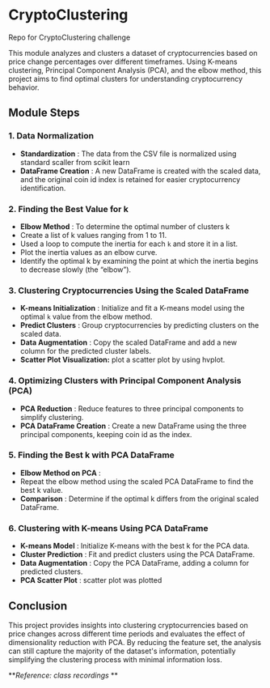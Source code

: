 # CryptoClustering
Repo for CryptoClustering challenge


This module analyzes and clusters a dataset of cryptocurrencies based on price change percentages over different timeframes. Using K-means clustering, Principal Component Analysis (PCA), and the elbow method, this project aims to find optimal clusters for understanding cryptocurrency behavior.

## Module Steps

### 1. **Data Normalization**

* **Standardization** : The data from the CSV file is normalized using standard scaller from scikit learn
* **DataFrame Creation** : A new DataFrame is created with the scaled data, and the original coin id  index is retained for easier cryptocurrency identification.

### 2. Finding the Best Value for k

* **Elbow Method** : To determine the optimal number of clusters k
* Create a list of k  values ranging from 1 to 11.
* Used a loop to compute the inertia for each `k` and store it in a list.
* Plot the inertia values as an elbow curve.
* Identify the optimal k  by examining the point at which the inertia begins to decrease slowly (the “elbow”).

### 3. **Clustering Cryptocurrencies Using the Scaled DataFrame**

* **K-means Initialization** : Initialize and fit a K-means model using the optimal `k` value from the elbow method.
* **Predict Clusters** : Group cryptocurrencies by predicting clusters on the scaled data.
* **Data Augmentation** : Copy the scaled DataFrame and add a new column for the predicted cluster labels.
* **Scatter Plot Visualization:** plot a scatter plot by using hvplot.

### 4. **Optimizing Clusters with Principal Component Analysis (PCA)**

* **PCA Reduction** : Reduce features to three principal components to simplify clustering.
* **PCA DataFrame Creation** : Create a new DataFrame using the three principal components, keeping coin id as the index.

### 5. **Finding the Best k with PCA DataFrame**

* **Elbow Method on PCA** :
* Repeat the elbow method using the scaled PCA DataFrame to find the best k value.
* **Comparison** : Determine if the optimal k  differs from the original scaled DataFrame.

### 6. **Clustering with K-means Using PCA DataFrame**

* **K-means Model** : Initialize K-means with the best k for the PCA data.
* **Cluster Prediction** : Fit and predict clusters using the PCA DataFrame.
* **Data Augmentation** : Copy the PCA DataFrame, adding a column for predicted clusters.
* **PCA Scatter Plot** : scatter plot was plotted 

## Conclusion

This project provides insights into clustering cryptocurrencies based on price changes across different time periods and evaluates the effect of dimensionality reduction with PCA. By reducing the feature set, the analysis can still capture the majority of the dataset's information, potentially simplifying the clustering process with minimal information loss.

***Reference: class recordings* **